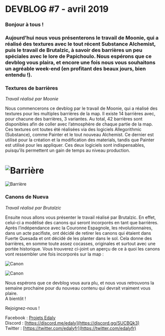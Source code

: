 
# DEVBLOG #7 - avril 2019


### Bonjour à tous ! 
### Aujourd’hui nous vous présenterons le travail de Moonie, qui a réalisé des textures avec le tout récent Substance Alchemist, puis le travail de Brutalzic, à savoir des barrières un peu spéciales avec le lore de Papichoulo. Nous espérons que ce devblog vous plaira, et encore une fois nous vous souhaitons un agréable week-end (en profitant des beaux jours, bien entendu !).

### Textures de barrières

*Travail réalisé par Moonie*

Nous commencerons ce devblog par le travail de Moonie, qui a réalisé des textures pour les multiples barrières de la map. Il existe 14 barrières avec, pour chacune des barrières, 3 variantes. Au total, 42 barrières sont disponibles afin de coller avec l’atmosphère de chaque partie de la map. Ces textures ont toutes été réalisées via des logiciels Allegorithmic (Substance), comme Painter et le tout nouveau Alchemist. Ce dernier est utilisé pour la création et la modification des materials, tandis que Painter est utilisé pour les appliquer. Ces deux logiciels sont indispensables, puisqu’ils permettent un gain de temps au niveau production.

# ![Barrière](https://www.edaly.fr/wp-content/uploads/2019/04/Edaly_Showcase_RPG_62.png)

![Barrière](https://www.edaly.fr/wp-content/uploads/2019/04/Edaly_Showcase_RPG_64.png)

### Canons de Nueva

*Travail réalisé par Brutalzic*

Ensuite nous allons vous présenter le travail réalisé par Brutalzic. En effet, celui-ci a modélisé des canons qui seront incorporés en tant que barrières. Après l’indépendance avec la Couronne Espagnole, les révolutionnaires, dans un acte pacifiste, ont décidé de retirer les canons qui étaient dans Fuerte Quesada et ont décidé de les planter dans le sol. Cela donne des barrières, en somme toute assez cocasses, originales et surtout avec une portée historique. Vous trouverez ci-joint un aperçu de ce à quoi les canons vont ressembler une fois incorporés sur la map :

![Canon](https://www.edaly.fr/wp-content/uploads/2019/04/1555709652-20190419233313-1.png)

![Canon](https://www.edaly.fr/wp-content/uploads/2019/04/1555709652-20190419233342-1-800x452.png)

Nous espérons que ce devblog vous aura plu, et nous vous retrouvons la semaine prochaine pour du nouveau contenu qui devrait vraiment vous plaire.  
A bientôt !

Rejoignez-nous !

Facebook :  [Projets Edaly](https://www.facebook.com/Projets-Edaly-216092102257899/)  
Discord :  [https://discord.me/edaly](https://discord.gg/SUCBQk3)  
Twitter :  [https://twitter.com/edalyfr](https://twitter.com/edalyfr)

